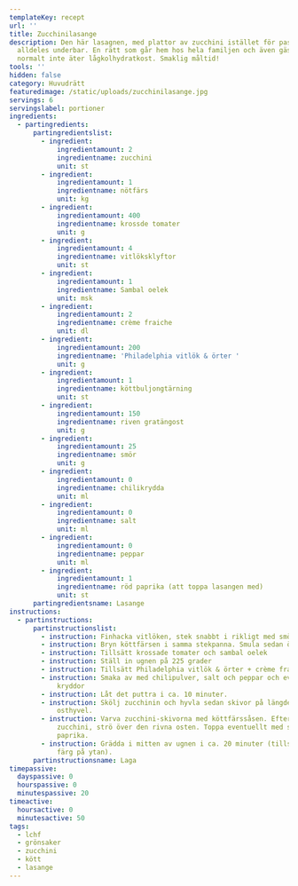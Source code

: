 ```yaml
---
templateKey: recept
url: ''
title: Zucchinilasange
description: Den här lasagnen, med plattor av zucchini istället för pasta, är
  alldeles underbar. En rätt som går hem hos hela familjen och även gäster som
  normalt inte äter lågkolhydratkost. Smaklig måltid!
tools: ''
hidden: false
category: Huvudrätt
featuredimage: /static/uploads/zucchinilasange.jpg
servings: 6
servingslabel: portioner
ingredients:
  - partingredients:
      partingredientslist:
        - ingredient:
            ingredientamount: 2
            ingredientname: zucchini
            unit: st
        - ingredient:
            ingredientamount: 1
            ingredientname: nötfärs
            unit: kg
        - ingredient:
            ingredientamount: 400
            ingredientname: krossde tomater
            unit: g
        - ingredient:
            ingredientamount: 4
            ingredientname: vitlöksklyftor
            unit: st
        - ingredient:
            ingredientamount: 1
            ingredientname: Sambal oelek
            unit: msk
        - ingredient:
            ingredientamount: 2
            ingredientname: crème fraiche
            unit: dl
        - ingredient:
            ingredientamount: 200
            ingredientname: 'Philadelphia vitlök & örter '
            unit: g
        - ingredient:
            ingredientamount: 1
            ingredientname: köttbuljongtärning
            unit: st
        - ingredient:
            ingredientamount: 150
            ingredientname: riven gratängost
            unit: g
        - ingredient:
            ingredientamount: 25
            ingredientname: smör
            unit: g
        - ingredient:
            ingredientamount: 0
            ingredientname: chilikrydda
            unit: ml
        - ingredient:
            ingredientamount: 0
            ingredientname: salt
            unit: ml
        - ingredient:
            ingredientamount: 0
            ingredientname: peppar
            unit: ml
        - ingredient:
            ingredientamount: 1
            ingredientname: röd paprika (att toppa lasangen med)
            unit: st
      partingredientsname: Lasange
instructions:
  - partinstructions:
      partinstructionslist:
        - instruction: Finhacka vitlöken, stek snabbt i rikligt med smör
        - instruction: Bryn köttfärsen i samma stekpanna. Smula sedan över buljongtärningen
        - instruction: Tillsätt krossade tomater och sambal oelek
        - instruction: Ställ in ugnen på 225 grader
        - instruction: Tillsätt Philadelphia vitlök & örter + crème fraiche. Rör om.
        - instruction: Smaka av med chilipulver, salt och peppar och eventuella andra
            kryddor
        - instruction: Låt det puttra i ca. 10 minuter.
        - instruction: Skölj zucchinin och hyvla sedan skivor på längden, med hjälp av en
            osthyvel.
        - instruction: Varva zucchini-skivorna med köttfärssåsen. Efter det sista lagret
            zucchini, strö över den rivna osten. Toppa eventuellt med skivad röd
            paprika.
        - instruction: Grädda i mitten av ugnen i ca. 20 minuter (tills den har fått fin
            färg på ytan).
      partinstructionsname: Laga
timepassive:
  dayspassive: 0
  hourspassive: 0
  minutespassive: 20
timeactive:
  hoursactive: 0
  minutesactive: 50
tags:
  - lchf
  - grönsaker
  - zucchini
  - kött
  - lasange
---
```


